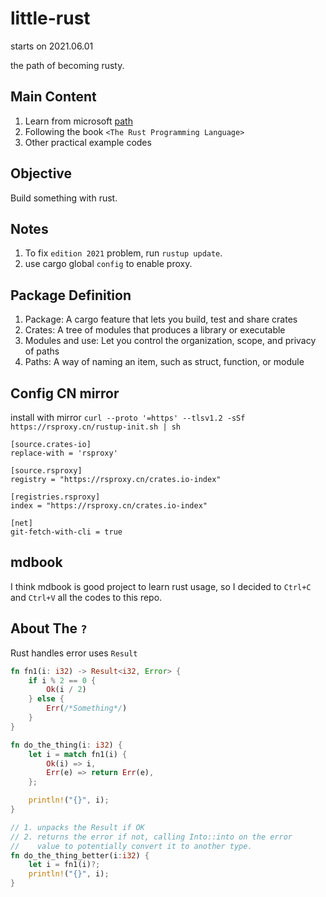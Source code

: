 # little-rust

starts on 2021.06.01

the path of becoming rusty.

## Main Content

1. Learn from microsoft [path](https://docs.microsoft.com/en-us/learn/paths/rust-first-steps/)
2. Following the book `<The Rust Programming Language>`
3. Other practical example codes

## Objective

Build something with rust.

## Notes

1. To fix `edition 2021` problem, run `rustup update`.
2. use cargo global `config` to enable proxy.

## Package Definition

1. Package: A cargo feature that lets you build, test and share crates
2. Crates: A tree of modules that produces a library or executable
3. Modules and use: Let you control the organization, scope, and privacy of paths
4. Paths: A way of naming an item, such as struct, function, or module

## Config CN mirror

install with mirror `curl --proto '=https' --tlsv1.2 -sSf https://rsproxy.cn/rustup-init.sh | sh`

```config
[source.crates-io]
replace-with = 'rsproxy'

[source.rsproxy]
registry = "https://rsproxy.cn/crates.io-index"

[registries.rsproxy]
index = "https://rsproxy.cn/crates.io-index"

[net]
git-fetch-with-cli = true
```

## mdbook

I think mdbook is good project to learn rust usage, so I decided to `Ctrl+C` and `Ctrl+V` all the codes to this repo.

## About The `?`

Rust handles error uses `Result`

```rust
fn fn1(i: i32) -> Result<i32, Error> {
    if i % 2 == 0 {
        Ok(i / 2)
    } else {
        Err(/*Something*/)
    }
}

fn do_the_thing(i: i32) {
    let i = match fn1(i) {
        Ok(i) => i,
        Err(e) => return Err(e),
    };

    println!("{}", i);
}

// 1. unpacks the Result if OK
// 2. returns the error if not, calling Into::into on the error
//    value to potentially convert it to another type.
fn do_the_thing_better(i:i32) {
    let i = fn1(i)?;
    println!("{}", i);
}
```
